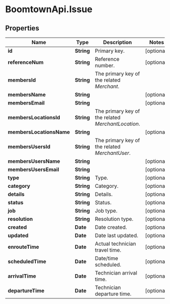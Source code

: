 # BoomtownApi.Issue

## Properties
Name | Type | Description | Notes
------------ | ------------- | ------------- | -------------
**id** | **String** | Primary key. | [optional] 
**referenceNum** | **String** | Reference number. | [optional] 
**membersId** | **String** | The primary key of the related *Merchant*. | 
**membersName** | **String** |  | [optional] 
**membersEmail** | **String** |  | [optional] 
**membersLocationsId** | **String** | The primary key of the related *MerchantLocation*. | 
**membersLocationsName** | **String** |  | [optional] 
**membersUsersId** | **String** | The primary key of the related *MerchantUser*. | 
**membersUsersName** | **String** |  | [optional] 
**membersUsersEmail** | **String** |  | [optional] 
**type** | **String** | Type. | [optional] 
**category** | **String** | Category. | [optional] 
**details** | **String** | Details. | [optional] 
**status** | **String** | Status. | [optional] 
**job** | **String** | Job type. | [optional] 
**resolution** | **String** | Resolution type. | [optional] 
**created** | **Date** | Date created. | [optional] 
**updated** | **Date** | Date last updated. | [optional] 
**enrouteTime** | **Date** | Actual technician travel time. | [optional] 
**scheduledTime** | **Date** | Date/time scheduled. | [optional] 
**arrivalTime** | **Date** | Technician arrival time. | [optional] 
**departureTime** | **Date** | Technician departure time. | [optional] 


